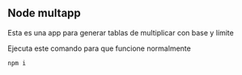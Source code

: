 

## Node multapp

Esta es una app para generar tablas de multiplicar con base y límite

Ejecuta este comando para que funcione normalmente

```
npm i
```